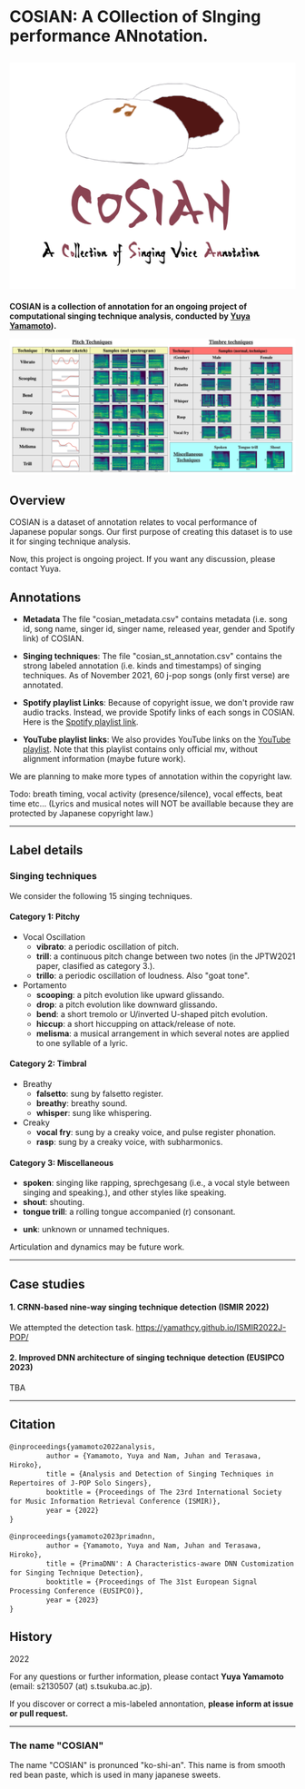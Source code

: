 # COSIAN: A COllection of SInging performance ANnotation.
![img.png](COSIAN_LOGO.png)
---

**COSIAN is a collection of annotation for an ongoing project of computational singing technique analysis, conducted by [Yuya Yamamoto](yamathcy.github.io)).** 


![](example.png)

## Overview
COSIAN is a dataset of annotation relates to vocal performance of Japanese popular songs.
Our first purpose of creating this dataset is to use it for singing technique analysis.

Now, this project is ongoing project. If you want any discussion, please contact Yuya. 

## Annotations
+ **Metadata**
The file "cosian_metadata.csv" contains metadata (i.e. song id, song name, singer id, singer name, released year, gender and Spotify link) of COSIAN. 

+ **Singing techniques**:
The file "cosian_st_annotation.csv" contains the strong labeled annotation (i.e. kinds and timestamps) of singing techniques.
As of November 2021, 60 j-pop songs (only first verse) are annotated. 

+ **Spotify playlist Links**:
Because of copyright issue, we don't provide raw audio tracks. Instead, we provide Spotify links of each songs in COSIAN.
Here is the [Spotify playlist link](https://open.spotify.com/playlist/3PWNWSUxxw281MMh4VaxG3?si=7cabf83a193a42e9).

+ **YouTube playlist links**:
We also provides YouTube links on the [YouTube playlist](https://www.youtube.com/playlist?list=PLyN1Xf0UVWhw1kjAsCEmYMvKbixIAQ5N5).
Note that this playlist contains only official mv, without alignment information (maybe future work).

We are planning to make more types of annotation within the copyright law.

Todo: breath timing, vocal activity (presence/silence), vocal effects, beat time etc...
(Lyrics and musical notes will NOT be availlable because they are protected by Japanese copyright law.)

---
## Label details

### Singing techniques
We consider the following 15 singing techniques. 

#### Category 1: Pitchy
+ Vocal Oscillation
  + **vibrato**: a periodic oscillation of pitch.
  + **trill**: a continuous pitch change between two notes (in the JPTW2021 paper, clasified as category 3.).
  + **trillo**: a periodic oscillation of loudness. Also "goat tone".
+ Portamento
  + **scooping**: a pitch evolution like upward glissando.
  + **drop**: a pitch evolution like downward glissando.
  + **bend**: a short tremolo or U/inverted U-shaped pitch evolution.
  + **hiccup**: a short hiccupping on attack/release of note.
  + **melisma**: a musical arrangement in which several notes are applied to one syllable of a lyric.

#### Category 2: Timbral
+ Breathy
  + **falsetto**: sung by falsetto register.
  + **breathy**: breathy sound.
  + **whisper**: sung like whispering.
+ Creaky
  + **vocal fry**: sung by a creaky voice, and pulse register phonation.
  + **rasp**: sung by a creaky voice, with subharmonics.

#### Category 3: Miscellaneous
+ **spoken**: singing like rapping, sprechgesang (i.e., a vocal style between singing and speaking.), and other styles like speaking.
+ **shout**: shouting.
+ **tongue trill**: a rolling tongue accompanied (r) consonant.
<!-- + **staccato**: the notes sung very briefly with gaps between other notes. -->
+ **unk**: unknown or unnamed techniques.

Articulation and dynamics may be future work.

---
## Case studies
#### 1. CRNN-based nine-way singing technique detection (ISMIR 2022)
We attempted the detection task.
https://yamathcy.github.io/ISMIR2022J-POP/


#### 2. Improved DNN architecture of singing technique detection (EUSIPCO 2023)
TBA 


---
## Citation
```
@inproceedings{yamamoto2022analysis,
         author = {Yamamoto, Yuya and Nam, Juhan and Terasawa, Hiroko},
         title = {Analysis and Detection of Singing Techniques in Repertoires of J-POP Solo Singers},
         booktitle = {Proceedings of The 23rd International Society for Music Information Retrieval Conference (ISMIR)},
         year = {2022}
}
```
```
@inproceedings{yamamoto2023primadnn,
         author = {Yamamoto, Yuya and Nam, Juhan and Terasawa, Hiroko},
         title = {PrimaDNN': A Characteristics-aware DNN Customization for Singing Technique Detection},
         booktitle = {Proceedings of The 31st European Signal Processing Conference (EUSIPCO)},
         year = {2023}
}
```


## History
2022 


For any questions or further information, please contact **Yuya Yamamoto** (email: s2130507 (at) s.tsukuba.ac.jp).

If you discover or correct a mis-labeled annontation, **please inform at issue or pull request.**

---
### The name "COSIAN"
The name "COSIAN" is pronunced "ko-shi-an". This name is from smooth red bean paste,
which is used in many japanese sweets.
